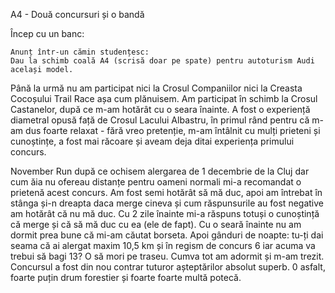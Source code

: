 A4 - Două concursuri și o bandă

Încep cu un banc:

    Anunț într-un cămin studențesc:
    Dau la schimb coală A4 (scrisă doar pe spate) pentru autoturism Audi același model.
    
Până la urmă nu am participat nici la Crosul Companiilor nici la Creasta Cocoșului Trail Race așa cum plănuisem. Am participat în schimb la Crosul Castanelor, după ce m-am hotărât cu o seara înainte. A fost o experiență diametral opusă față de Crosul Lacului Albastru, în primul rând pentru că m-am dus foarte relaxat - fără vreo pretenție, m-am întâlnit cu mulți prieteni și cunoștințe, a fost mai răcoare și aveam deja ditai experiența primului concurs.

November Run după ce ochisem alergarea de 1 decembrie de la Cluj dar cum ăia nu ofereau distanțe pentru oameni normali mi-a recomandat o prietenă acest concurs. Am fost semi hotărât să mă duc, apoi am întrebat în stânga și-n dreapta daca merge cineva și cum răspunsurile au fost negative am hotărât că nu mă duc. Cu 2 zile înainte mi-a răspuns totuși o cunoștință că merge și că să mă duc cu ea (ele de fapt). Cu o seară înainte nu am dormit prea bune că mi-am căutat borseta. Apoi gânduri de noapte: tu-ți dai seama că ai alergat maxim 10,5 km și în regism de concurs 6 iar acuma va trebui să bagi 13? O să mori pe traseu. Cumva tot am adormit și m-am trezit. Concursul a fost din nou contrar tuturor așteptărilor absolut superb. 0 asfalt, foarte puțin drum forestier și foarte foarte multă potecă.
